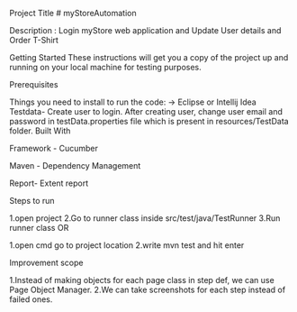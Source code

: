 Project Title # myStoreAutomation

Description : Login myStore web application and Update User details and Order T-Shirt

Getting Started These instructions will get you a copy of the project up and running on your local machine for testing purposes.

Prerequisites

Things you need to install to run the code: -> Eclipse or Intellij Idea
Testdata- Create user to login. After creating user, change user email and password in testData.properties file which is present in resources/TestData folder.
Built With

Framework - Cucumber

Maven - Dependency Management

Report- Extent report

Steps to run

1.open project
2.Go to runner class inside src/test/java/TestRunner
3.Run runner class
OR

1.open cmd go to project location
2.write mvn test and hit enter

Improvement scope

1.Instead of making objects for each page class in step def, we can use Page Object Manager.
2.We can take screenshots for each step instead of failed ones.
